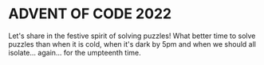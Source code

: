# ADVENT OF CODE 2022

Let's share in the festive spirit of solving puzzles! What better time to solve puzzles than when it is cold, when it's dark by 5pm and when we should all isolate... again... for the umpteenth time.
